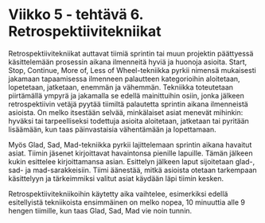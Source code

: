 # Viikko 5 - tehtävä 6. Retrospektiivitekniikat

Retrospektiivitekniikat auttavat tiimiä sprintin tai muun projektin päättyessä käsittelemään prosessin aikana ilmenneitä hyviä ja huonoja asioita. Start, Stop, Continue, More of, Less of Wheel-tekniikka pyrkii nimensä mukaisesti jakamaan tapaamisessa ilmenneen palautteen kategorioihin aloitetaan, lopetetaan, jatketaan, enemmän ja vähemmän. Tekniikka toteutetaan piirtämällä ympyrä ja jakamalla se edellä mainittuihin osiin, jonka jälkeen retrospektiivin vetäjä pyytää tiimiltä palautetta sprintin aikana ilmenneistä asioista. On melko itsestään selvää, minkälaiset asiat menevät mihinkin: hyväksi tai tarpeelliseksi todettuja asioita aloitetaan, jatketaan tai pyritään lisäämään, kun taas päinvastaisia vähentämään ja lopettamaan.

Myös Glad, Sad, Mad-tekniikka pyrkii lajittelemaan sprintin aikana havaitut asiat. Tiimin jäsenet kirjoittavat havaintonsa pienille lapuille. Tämän jälkeen kukin esittelee kirjoittamansa asian. Esittelyn jälkeen laput sijoitetaan glad-, sad- ja mad-sarakkeisiin. Tiimi äänestää, mitkä asioista otetaan tarkempaan käsittelyyn ja tärkeimmiksi valitut asiat käydään läpi tiimin kesken.

Retrospektiivitekniikoihin käytetty aika vaihtelee, esimerkiksi edellä esitellyistä tekniikoista ensimmäinen on melko nopea, 10 minuuttia alle 9 hengen tiimille, kun taas Glad, Sad, Mad vie noin tunnin.     
